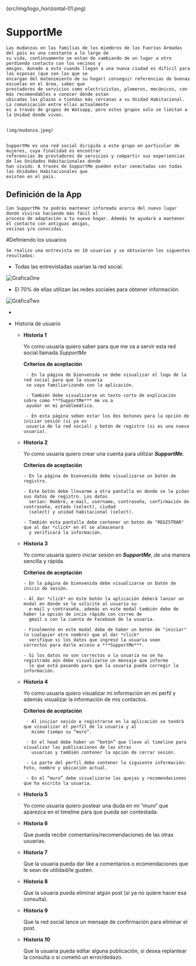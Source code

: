 (src/img/logo_horizontal-01.png)


# SupportMe 

    Las mudanzas en las familias de los miembros de las Fuerzas Armadas del país es una constante a lo largo de 
    su vida, continuamente se estan de cambiando de un lugar a otro perdiendo contacto con los vecinos y 
    amigos. Aunado a esto cuando llegan a una nueva ciudad es dificil para las esposas (que son las que se 
    encargan del matenimiento de su hogar) conseguir referencias de buenas escuelas en el área, saber que 
    prestadores de servicios como electricistas, plomeros, mecánicos, con más recomendables o conocer dónde estan
    ubicadas las plazas o tiendas más cercanas a su Unidad Habitacional. La comunicación entre ellas actualmente 
    es a través de grupos de Watsapp, pero estos grupos solo se limitan a la Unidad donde viven.

    
    (img/mudanza.jpeg)


    SupportMe es una red social dirigida a este grupo en particular de mujeres, cuya finalidad es encontrar 
    referencias de prestadores de servicios y compartir sus experiencias de las Unidades Habitacionales donde
    han vivido. A través de SupportMe pueden estar conectadas con todas las Unidades Habitacionales que 
    existen en el país.

## Definición de la App

    Con SupportMe te podrás mantener informada acerca del nuevo lugar donde viviras haciendo más fácil el 
    proceso de adaptación a tu nuevo hogar. Además te ayudará a mantener el contacto con antiguas amigas, 
    vecinas y/o conocidas.

#Definiendo los usuarios

    Se realizo una entrevista en 10 usuarias y se obtuvieron los siguentes resultados:

  - Todas las entrevistadas usarían la red social.

  ![GraficaOne]()

  -  El 70% de ellas utilizan las redes sociales para obtener información.

  ![GráficaTwo](img/grafica1)

  - 

- Historia de usuario

    - **Historia 1**

       Yo como usuaria quiero saber para que me va a servir esta red social llamada *SupportMe*

        **Criterios de aceptación**
 
           - En la página de bienvenida se debe visualizar el logo de la red social para que la usuaria 
           se vaya familiarizando con la aplicación.

           - También debe visualizarse un texto corto de explicación sobre como ***SupportMe*** me va a 
           ayudar en mi problemática.

           - En esta página seben estar los dos botones para la opción de iniciar sesión (si ya es 
           usuaria de la red social) y botón de registro (si es una nueva usuaria).

    - **Historia 2**

       Yo como usuaria quiero crear una cuenta para utilizar ***SupportMe***.

        **Criterios de aceptación**
    
          - En la página de bienvenida debe visualizarse un botón de registro.

          - Este botón debe llevarme a otra pantalla en donde se le pidan sus datos de registro. Los datos 
            serían: Nombre, e-mail, username, contraseña, confirmación de contraseña, estado (select), ciudad
            (select) y unidad habitacional (select).

          - También esta pantalla debe contener un botón de "REGISTRAR" que al dar *click* en él se almacenará
            y verificará la información.

    - **Historia 3**

       Yo como usuaria quiero iniciar sesión en ***SupportMe***, de una manera sencilla y rápida.

        **Criterios de aceptación**

          - En la página de bienvenida debe visualizarse un botón de inicio de sesión.

          - Al dar *click* en éste botón la aplicación deberá lanzar un modal en donde se le solicite al usuario su 
            e-mail y contraseña, además en este modal también debe de haber la opción de incio rápido con correo de 
            gmail o con la cuenta de Facebook de la usuaria.

          - Finalmente en este modal debe de haber un botón de "iniciar" (o cualquier otro nombre) que al dar *click* 
            verifique si los datos que ingresó la usuaria sean   correctos para darle acceso a ***SupportMe***.

          - Si los datos no son correctos o la usuaria no se ha registrado aún debe visualizarse un mensaje que informe 
            lo que está pasando para que la usuaria pueda corregir la información.

    - **Historia 4**

       Yo como usuaria quiero visualizar mi información en mi perfil y además visualizar la información de mis contactos.

         **Criterios de aceptación**

           - Al iniciar sesión o registrarse en la aplicación se tendrá que visualizar el perfil de la usuaria y al
             mismo tiempo su “muro”.

           - En el head debe haber un “botón” que lleve al timeline para visualizar las publicaciones de las otras 
             usuarias y también contener la opción de cerrar sesión.

           - La parte del perfil debe contener la siguiente información: Foto, nombre y ubicación actual.

           - En el “muro” debe visualizarse las quejas y recomendaciones que ha escrito la usuaria.

    - **Historia 5**

       Yo como usuaria quiero postear una duda en mi “muro“ que aparezca en el timeline para que pueda ser contestada.

    - **Historia 6**

       Que pueda recibir comentarios/recomendaciones de las otras usuarias.

    - **Historia 7**

       Que la usuaria pueda dar like a comentarios o ecomendaciones que le sean de utilidad/le gusten.

    - **Historia 8**

	     Que la usuaria pueda eliminar algún post (si ya no quiere hacer esa consulta).

    - **Historia 9**

       Que la red social lance un mensaje de confirmación para eliminar el post.

    - **Historia 10**

       Que la usuaria pueda editar alguna publicación, si desea replantear la consulta o si cometió un error/dedazo.







